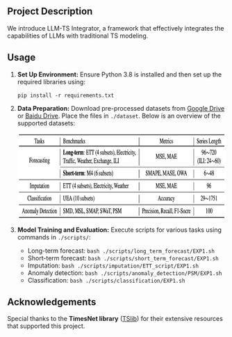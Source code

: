 ## Project Description

We introduce LLM-TS Integrator, a framework that effectively integrates the capabilities of LLMs with traditional TS modeling.

## Usage

1. **Set Up Environment:**
   Ensure Python 3.8 is installed and then set up the required libraries using:
   ```
   pip install -r requirements.txt
   ```
2. **Data Preparation:**
   Download pre-processed datasets from [Google Drive](https://drive.google.com/drive/folders/13Cg1KYOlzM5C7K8gK8NfC-F3EYxkM3D2?usp=sharing) or [Baidu Drive](https://pan.baidu.com/s/1r3KhGd0Q9PJIUZdfEYoymg?pwd=i9iy). Place the files in `./dataset`. Below is an overview of the supported datasets:
   <p align="center">
   <img src=".\pic\dataset.png" height = "200" alt="" align=center />
   </p>

3. **Model Training and Evaluation:**
   Execute scripts for various tasks using commands in `./scripts/`:
   - Long-term forecast: `bash ./scripts/long_term_forecast/EXP1.sh`
   - Short-term forecast: `bash ./scripts/short_term_forecast/EXP1.sh`
   - Imputation: `bash ./scripts/imputation/ETT_script/EXP1.sh`
   - Anomaly detection: `bash ./scripts/anomaly_detection/PSM/EXP1.sh`
   - Classification: `bash ./scripts/classification/EXP1.sh`

## Acknowledgements

Special thanks to the **TimesNet library** ([TSlib](https://github.com/thuml/Time-Series-Library/tree/main)) for their extensive resources that supported this project.